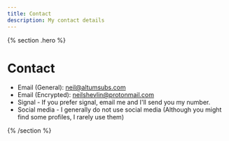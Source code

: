 ```yaml
---
title: Contact
description: My contact details
---
```


{% section .hero %}
# Contact 
- Email (General): [neil@altumsubs.com](mailto:neil@altumsubs.com)
- Email (Encrypted): [neilshevlin@protonmail.com](mailto:neilshevlin@protonmail.com)
- Signal - If you prefer signal, email me and I'll send you my number.
- Social media - I generally do not use social media (Although you might find some profiles, I rarely use them)

{% /section %}